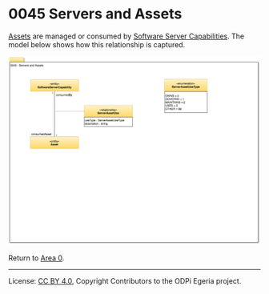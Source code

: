 <!-- SPDX-License-Identifier: CC-BY-4.0 -->
<!-- Copyright Contributors to the ODPi Egeria project. -->

# 0045 Servers and Assets

[Assets](../../../open-metadata-implementation/access-services/docs/concepts/assets)
are managed or consumed by
[Software Server Capabilities](../../../open-metadata-implementation/access-services/docs/concepts/server-capabilities).
The model below shows how this relationship is captured.

![UML](0045-Servers-and-Assets.png#pagewidth)

Return to [Area 0](Area-0-models.md).

----
License: [CC BY 4.0](https://creativecommons.org/licenses/by/4.0/),
Copyright Contributors to the ODPi Egeria project.